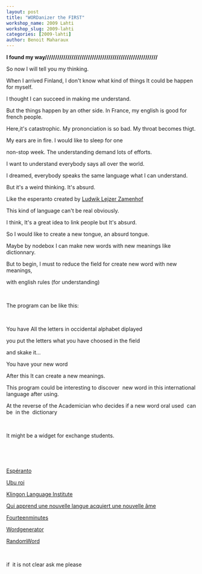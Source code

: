 ```yaml
---
layout: post
title: "WORDanizer the FIRST"
workshop_name: 2009 Lahti
workshop_slug: 2009-lahti
categories: [2009-lahti]
author: Benoit Maharaux
---
```

<strong>I found my way///////////////////////////////////////////////////////</strong>

<strong><span style="font-weight: normal; ">So now I will tell you my thinking.</span></strong>

When I arrived Finland, I don't know what kind of things It could be happen for myself.

I thought I can succeed in making me understand.

But the things happen by an other side. In France, my english is good for french people.

Here,it's catastrophic. My prononciation is so bad. My throat becomes thigt.

My ears are in fire. I would like to sleep for one

non-stop week. The understanding demand lots of efforts. 

I want to understand everybody says all over the world.

I dreamed, everybody speaks the same language what I can understand.

But it's a weird thinking. It's absurd.

Like the esperanto created by <a href="http://fr.wikipedia.org/wiki/Ludwik_Lejzer_Zamenhof"><span><span style="text-decoration: none;">Ludwik Lejzer Zamenhof</span></span></a> 

This kind of language can't be real obviously.

I think, It's a great idea to link people but It's absurd.

So I would like to create a new tongue, an absurd tongue.

Maybe by nodebox I can make new words with new meanings like dictionnary.

But to begin, I must to reduce the field for create new word with new meanings,

with english rules (for understanding)

 

The program can be like this:

 

You have All the letters in occidental alphabet diplayed

you put the letters what you have choosed in the field 

and skake it...

You have your new word

After this It can create a new meanings.

This program could be interesting to discover  new word in this international language after using.

At the reverse of the Academician who decides if a new word oral used  can be  in the  dictionary

 

It might be a widget for exchange students.

 

 

<a href="http://fr.wikipedia.org/wiki/Espéranto"><span style="text-decoration: none;">Espéranto</span></a>

<a href="http://fr.wikipedia.org/wiki/Ubu_roi"><span style="text-decoration: none;">Ubu roi</span></a>

<a href="http://www.kli.org/"><span style="text-decoration: none;">Klingon Language Institute</span></a>

<a href="http://www.ac-paris.fr/portail/jcms/piapp1_56043/qui-apprend-une-nouvelle-langue-acquiert-une-nouvelle-am"><span style="text-decoration: none;">Qui apprend une nouvelle langue acquiert une nouvelle âme</span></a>

<a href="http://www.fourteenminutes.com/fun/words/index.cg"><span style="text-decoration: none;">Fourteenminutes</span></a>

<span style="text-decoration: none;"><a href="http://www.fourteenminutes.com/fun/words/index.cg"></a></span><a href="http://www.bigoo.ws/generator/wordgenerator.aspx"><span style="text-decoration: none;">Wordgenerator</span></a>

<a href="http://watchout4snakes.com/creativitytools/RandomWord/RandomWordPlus.aspx"><span style="text-decoration: none;">RandomWord</span></a>

 

if  it is not clear ask me please
